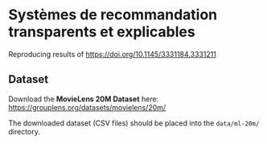 # Systèmes de recommandation transparents et explicables

Reproducing results of https://doi.org/10.1145/3331184.3331211


## Dataset

Download the **MovieLens 20M Dataset** here: https://grouplens.org/datasets/movielens/20m/

The downloaded dataset (CSV files) should be placed into the `data/ml-20m/` directory.
